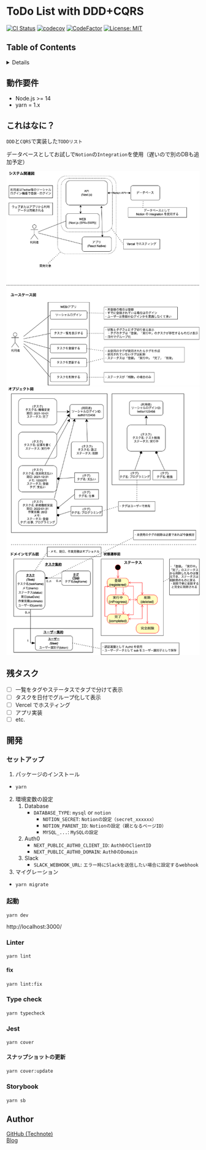 # ToDo List with DDD+CQRS

[![CI Status](https://github.com/technote-space/ddd-cqrs-pattern/workflows/CI/badge.svg)](https://github.com/technote-space/ddd-cqrs-pattern/actions)
[![codecov](https://codecov.io/gh/technote-space/ddd-cqrs-pattern/branch/main/graph/badge.svg)](https://codecov.io/gh/technote-space/ddd-cqrs-pattern)
[![CodeFactor](https://www.codefactor.io/repository/github/technote-space/ddd-cqrs-pattern/badge)](https://www.codefactor.io/repository/github/technote-space/ddd-cqrs-pattern)
[![License: MIT](https://img.shields.io/badge/License-MIT-blue.svg)](https://github.com/technote-space/ddd-cqrs-pattern/blob/main/LICENSE)

## Table of Contents

<!-- START doctoc generated TOC please keep comment here to allow auto update -->
<!-- DON'T EDIT THIS SECTION, INSTEAD RE-RUN doctoc TO UPDATE -->
<details>
<summary>Details</summary>

- [動作要件](#%E5%8B%95%E4%BD%9C%E8%A6%81%E4%BB%B6)
- [これはなに？](#%E3%81%93%E3%82%8C%E3%81%AF%E3%81%AA%E3%81%AB)
- [残タスク](#%E6%AE%8B%E3%82%BF%E3%82%B9%E3%82%AF)
- [開発](#%E9%96%8B%E7%99%BA)
  - [セットアップ](#%E3%82%BB%E3%83%83%E3%83%88%E3%82%A2%E3%83%83%E3%83%97)
  - [起動](#%E8%B5%B7%E5%8B%95)
  - [Linter](#linter)
  - [Type check](#type-check)
  - [Jest](#jest)
  - [Storybook](#storybook)
- [Author](#author)

*generated with [TOC Generator](https://github.com/technote-space/toc-generator)*

</details>
<!-- END doctoc generated TOC please keep comment here to allow auto update -->

## 動作要件

- Node.js >= 14
- yarn = 1.x

## これはなに？

`DDD`と`CQRS`で実装した`TODOリスト`

データベースとしてお試しで`Notion`の`Integration`を使用（遅いので別のDBも追加予定）

![図１](./modeling/システム関連図・ユースケース図.png)
![図２](./modeling/オブジェクト図・ドメインモデル図.png)

## 残タスク

- [ ] 一覧をタグやステータスでタブで分けて表示
- [ ] タスクを日付でグループ化して表示
- [ ] Vercel でホスティング
- [ ] アプリ実装
- [ ] etc.

## 開発

### セットアップ

1. パッケージのインストール
  * `yarn`
2. 環境変数の設定
   1. Database
      * `DATABASE_TYPE`: `mysql` or `notion`
        * `NOTION_SECRET`: `Notionの設定（secret_xxxxxx）`
        * `NOTION_PARENT_ID`: `Notionの設定（親となるページID）`
        * `MYSQL_...`: `MySQLの設定`
   2. Auth0
      * `NEXT_PUBLIC_AUTH0_CLIENT_ID`: `Auth0のClientID`
      * `NEXT_PUBLIC_AUTH0_DOMAIN`: `Auth0のDomain`
   4. Slack
      * `SLACK_WEBHOOK_URL`: `エラー時にSlackを送信したい場合に設定するwebhook`
3. マイグレーション
  * `yarn migrate`

### 起動

`yarn dev`

http://localhost:3000/

### Linter

`yarn lint`

#### fix

`yarn lint:fix`

### Type check

`yarn typecheck`

### Jest

`yarn cover`

#### スナップショットの更新

`yarn cover:update`

### Storybook

`yarn sb`

## Author

[GitHub (Technote)](https://github.com/technote-space)  
[Blog](https://technote.space)
